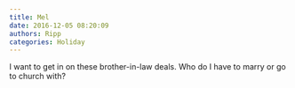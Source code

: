 ```yaml
---
title: Mel
date: 2016-12-05 08:20:09
authors: Ripp
categories: Holiday
---
```


 I want to get in on these brother-in-law deals.  Who do I have to marry or go to church with?